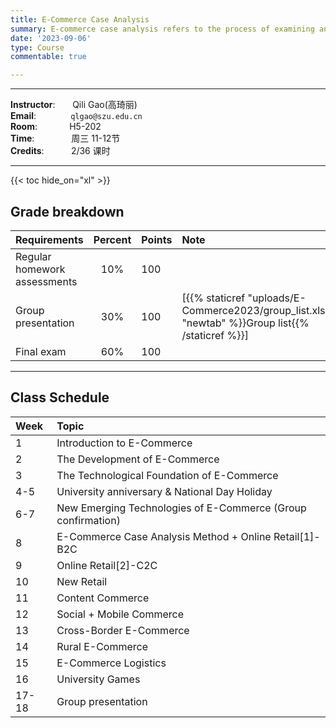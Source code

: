 ```yaml
---
title: E-Commerce Case Analysis
summary: E-commerce case analysis refers to the process of examining and evaluating specific cases or scenarios related to e-commerce businesses. This analysis typically involves a systematic review of various aspects of an e-commerce business, aiming to gain insights, make informed decisions, and potentially solve problems.
date: '2023-09-06'
type: Course
commentable: true

---
```

-----
**Instructor**:       Qili Gao(高琦丽)                 <br>
**Email**:              `qlgao@szu.edu.cn`                 <br>
**Room**:             H5-202   <br>
**Time**:               周三 11-12节      <br>
**Credits**:           2/36 课时

-----
{{< toc hide_on="xl" >}}

## Grade breakdown

|  Requirements              | Percent      | Points                       | Note                                       |
|:---------------------------|:------------:|:-----------------------------|:---------|
| Regular homework assessments | 10%          |   100                       |                                            |
|Group presentation        | 30%              |     100                     | [{{% staticref "uploads/E-Commerce2023/group_list.xlsx" "newtab" %}}Group list{{% /staticref %}}]                                           |
| Final  exam                | 60%          |  100                          |                                            |

-----
## Class Schedule

|Week | Topic                                                                                 |                                                                                                                                                
|:--------------- |:-------------------------|
|  1   |Introduction to E-Commerce | 
|  2   |The Development of E-Commerce                 |
|  3  |The Technological Foundation of E-Commerce     |
| 4-5 |University anniversary & National Day Holiday  |
| 6-7 |New Emerging Technologies of E-Commerce (Group confirmation)|
| 8 |E-Commerce Case Analysis Method + Online Retail[1]-B2C|
| 9 |Online Retail[2]-C2C| 
| 10 |New Retail|
| 11 |Content Commerce |
| 12 |Social + Mobile Commerce|      
| 13 |Cross-Border E-Commerce|                                                                          
| 14 |Rural E-Commerce|       
| 15 |E-Commerce Logistics|                                       
| 16 |University Games|                                                 
| 17-18 |Group presentation|                                                                               


